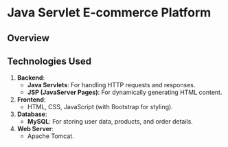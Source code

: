 # Java Servlet E-commerce Platform

## Overview


## Technologies Used
1. **Backend**:
   - **Java Servlets**: For handling HTTP requests and responses.
   - **JSP (JavaServer Pages)**: For dynamically generating HTML content.
2. **Frontend**:
   - HTML, CSS, JavaScript (with Bootstrap for styling).
3. **Database**:
   - **MySQL**: For storing user data, products, and order details.
4. **Web Server**:
   - Apache Tomcat.
